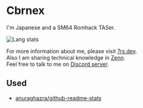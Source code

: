# Cbrnex  

  I'm Japanese and a SM64 Romhack TASer.  

![Lang stats](https://github-readme-stats.vercel.app/api/top-langs/?username=7rs&layout=donut)  

For more information about me, please visit [7rs.dev](https://7rs.dev).  
Also I am sharing technical knowledge in [Zenn](https://zenn.dev/7rs).  
Feel free to talk to me on [Discord server](https://7rs.dev/d).

## Used  

- [anuraghazra/github-readme-stats](https://github.com/anuraghazra/github-readme-stats)  
